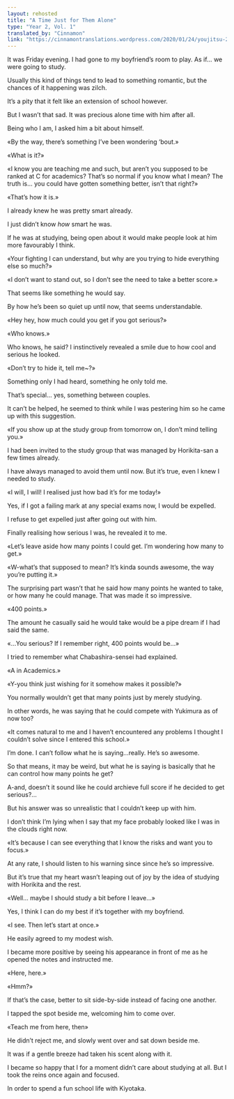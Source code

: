 ```yaml
---
layout: rehosted
title: "A Time Just for Them Alone"
type: "Year 2, Vol. 1"
translated_by: "Cinnamon"
link: "https://cinnamontranslations.wordpress.com/2020/01/24/youjitsu-2nd-year-volume-1-karuizawa-kei-ss-a-time-just-for-them-alone/"
---
```

<p>It was Friday evening. I had gone to my boyfriend’s room to play. As if… we were going to study.</p>

<p>Usually this kind of things tend to lead to something romantic, but the chances of it happening was zilch.</p>

<p>It’s a pity that it felt like an extension of school however.</p>

<p>But I wasn’t that sad. It was precious alone time with him after all.</p>

<p>Being who I am, I asked him a bit about himself.</p>

<p>«By the way, there’s something I’ve been wondering ‘bout.»</p>

<p>«What is it?»</p>

<p>«I know you are teaching me and such, but aren’t you supposed to be ranked at C for academics? That’s so normal if you know what I mean? The truth is… you could have gotten something better, isn’t that right?»</p>

<p>«That’s how it is.»</p>

<p>I already knew he was pretty smart already.</p>

<p>I just didn’t know <span style="font-style: italic;">how</span> smart he was.</p>

<p>If he was at studying, being open about it would make people look at him more favourably I think.</p>

<p>«Your fighting I can understand, but why are you trying to hide everything else so much?»</p>

<p>«I don’t want to stand out, so I don’t see the need to take a better score.»</p>

<p>That seems like something he would say.</p>

<p>By how he’s been so quiet up until now, that seems understandable.</p>

<p>«Hey hey, how much could you get if you got serious?»</p>

<p>«Who knows.»</p>

<p>Who knows, he said? I instinctively revealed a smile due to how cool and serious he looked.</p>

<p>«Don’t try to hide it, tell me~?»</p>

<p>Something only I had heard, something he only told me.</p>

<p>That’s special… yes, something between couples.</p>

<p>It can’t be helped, he seemed to think while I was pestering him so he came up with this suggestion.</p>

<p>«If you show up at the study group from tomorrow on, I don’t mind telling you.»</p>

<p>I had been invited to the study group that was managed by Horikita-san a few times already.</p>

<p>I have always managed to avoid them until now. But it’s true, even I knew I needed to study.</p>

<p>«I will, I will! I realised just how bad it’s for me today!»</p>

<p>Yes, if I got a failing mark at any special exams now, I would be expelled.</p>

<p>I refuse to get expelled just after going out with him.</p>

<p>Finally realising how serious I was, he revealed it to me.</p>

<p>«Let’s leave aside how many points I could get. I’m wondering how many to get.»</p>

<p>«W-what’s that supposed to mean? It’s kinda sounds awesome, the way you’re putting it.»</p>

<p>The surprising part wasn’t that he said how many points he wanted to take, or how many he could manage. That was made it so impressive.</p>

<p>«400 points.»</p>

<p>The amount he casually said he would take would be a pipe dream if I had said the same.</p>

<p>«…You serious? If I remember right, 400 points would be…»</p>

<p>I tried to remember what Chabashira-sensei had explained.</p>

<p>«A in Academics.»</p>

<p>«Y-you think just wishing for it somehow makes it possible?»</p>

<p>You normally wouldn’t get that many points just by merely studying.</p>

<p>In other words, he was saying that he could compete with Yukimura as of now too?</p>

<p>«It comes natural to me and I haven’t encountered any problems I thought I couldn’t solve since I entered this school.»</p>

<p>I’m done. I can’t follow what he is saying…really. He’s so awesome.</p>

<p>So that means, it may be weird, but what he is saying is basically that he can control how many points he get?</p>

<p>A-and, doesn’t it sound like he could archieve full score if he decided to get serious?…</p>

<p>But his answer was so unrealistic that I couldn’t keep up with him.</p>

<p>I don’t think I’m lying when I say that my face probably looked like I was in the clouds right now.</p>

<p>«It’s because I can see everything that I know the risks and want you to focus.»</p>

<p>At any rate, I should listen to his warning since since he’s so impressive.</p>

<p>But it’s true that my heart wasn’t leaping out of joy by the idea of studying with Horikita and the rest.</p>

<p>«Well… maybe I should study a bit before I leave…»</p>

<p>Yes, I think I can do my best if it’s together with my boyfriend.</p>

<p>«I see. Then let’s start at once.»</p>

<p>He easily agreed to my modest wish.</p>

<p>I became more positive by seeing his appearance in front of me as he opened the notes and instructed me.</p>

<p>«Here, here.»</p>

<p>«Hmm?»</p>

<p>If that’s the case, better to sit side-by-side instead of facing one another.</p>

<p>I tapped the spot beside me, welcoming him to come over.</p>

<p>«Teach me from here, then»</p>

<p>He didn’t reject me, and slowly went over and sat down beside me.</p>

<p>It was if a gentle breeze had taken his scent along with it.</p>

<p>I became so happy that I for a moment didn’t care about studying at all. But I took the reins once again and focused.</p>

<p>In order to spend a fun school life with Kiyotaka.</p>

